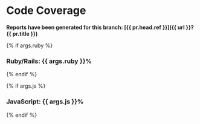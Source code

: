 # Code Coverage

**Reports have been generated for this branch: [{{ pr.head.ref }}]({{ url }}?{{ pr.title }})**

{% if args.ruby %}
### Ruby/Rails: {{ args.ruby }}%
{% endif %}

{% if args.js %}
### JavaScript: {{ args.js }}%
{% endif %}
